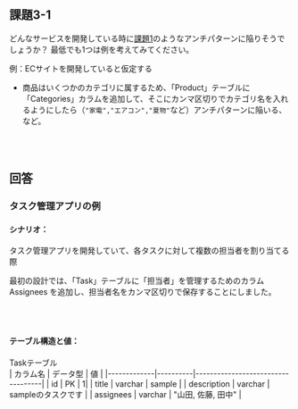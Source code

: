 ## 課題3-1

どんなサービスを開発している時に[課題1](https://www.notion.so/ea2c02fef55244f5ab759445669fc163?pvs=21)のようなアンチパターンに陥りそうでしょうか？
最低でも1つは例を考えてみてください。

例：ECサイトを開発していると仮定する

- 商品はいくつかのカテゴリに属するため、「Product」テーブルに「Categories」カラムを追加して、そこにカンマ区切りでカテゴリ名を入れるようにしたら（`"家電","エアコン","夏物"`など）アンチパターンに陥いる、など。

<br>
<br>

## 回答
### タスク管理アプリの例

#### シナリオ：

タスク管理アプリを開発していて、各タスクに対して複数の担当者を割り当てる際

最初の設計では、「Task」テーブルに「担当者」を管理するためのカラム Assignees を追加し、担当者名をカンマ区切りで保存することにしました。

<br>
<br>

#### テーブル構造と値：

Taskテーブル<br>
| カラム名    | データ型 | 値                               |
|-------------|----------|-----------------------------------|
| id          | PK       | 1|
| title       | varchar  | sample                      |
| description | varchar  | sampleのタスクです                      |
| assignees   | varchar  | "山田, 佐藤, 田中"      |

